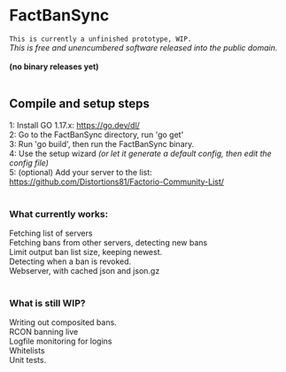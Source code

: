# FactBanSync<br>
`This is currently a unfinished prototype, WIP.`<br>
*This is free and unencumbered software released into the public domain.*<br>
<br>
**(no binary releases yet)**<br>
<br>
## Compile and setup steps<br>
1: Install GO 1.17.x: https://go.dev/dl/<br>
2: Go to the FactBanSync directory, run 'go get'<br>
3: Run 'go build', then run the FactBanSync binary.<br>
4: Use the setup wizard  *(or let it generate a default config, then edit the config file)*<br>
5: (optional) Add your server to the list:<br>
https://github.com/Distortions81/Factorio-Community-List/<br>
<br>
### What currently works:<br>
Fetching list of servers<br>
Fetching bans from other servers, detecting new bans<br>
Limit output ban list size, keeping newest.<br>
Detecting when a ban is revoked.<br>
Webserver, with cached json and json.gz<br>
<br>
### What is still WIP?
Writing out composited bans.<br>
RCON banning live<br>
Logfile monitoring for logins<br>
Whitelists<br>
Unit tests.<br>
